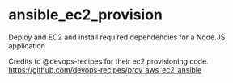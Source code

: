 # ansible_ec2_provision
Deploy and EC2 and install required dependencies for a Node.JS application

Credits to @devops-recipes for their ec2 provisioning code.
https://github.com/devops-recipes/prov_aws_ec2_ansible